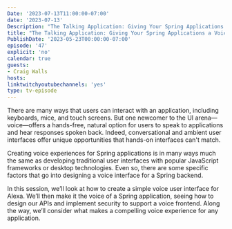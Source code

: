 ```yaml
---
Date: '2023-07-13T11:00:00-07:00'
date: '2023-07-13'
Description: "The Talking Application: Giving Your Spring Applications a Voice with Alexa"
title: "The Talking Application: Giving Your Spring Applications a Voice with Alexa"
PublishDate: '2023-05-23T00:00:00-07:00'
episode: '47'
explicit: 'no'
calendar: true
guests:
- Craig Walls
hosts:
linktwitchyoutubechannels: 'yes'
type: tv-episode
---
```


There are many ways that users can interact with an application, including keyboards, mice, and touch screens. But one newcomer to the UI arena—voice—offers a hands-free, natural option for users to speak to applications and hear responses spoken back. Indeed, conversational and ambient user interfaces offer unique opportunities that hands-on interfaces can't match.

Creating voice experiences for Spring applications is in many ways much the same as developing traditional user interfaces with popular JavaScript frameworks or desktop technologies. Even so, there are some specific factors that go into designing a voice interface for a Spring backend.

In this session, we’ll look at how to create a simple voice user interface for Alexa. We’ll then make it the voice of a Spring application, seeing how to design our APIs and implement security to support a voice frontend. Along the way, we’ll consider what makes a compelling voice experience for any application.